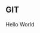 <!DOCTYPE html>
<html>
  <head>
    <h2>GIT</h2>
  </head>
  <body>
    <p>Hello World</p>
  </body>
</html>
